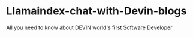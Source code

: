 # Llamaindex-chat-with-Devin-blogs
All you need to know about DEVIN world's first Software Developer

